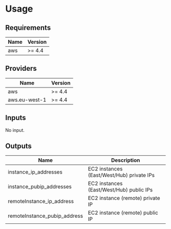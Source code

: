 # Usage
<!--- BEGIN_TF_DOCS --->
## Requirements

| Name | Version |
|------|---------|
| aws | >= 4.4 |

## Providers

| Name | Version |
|------|---------|
| aws | >= 4.4 |
| aws.eu-west-1 | >= 4.4 |

## Inputs

No input.

## Outputs

| Name | Description |
|------|-------------|
| instance\_ip\_addresses | EC2 instances (East/West/Hub) private IPs |
| instance\_pubip\_addresses | EC2 instances (East/West/Hub) public IPs |
| remoteInstance\_ip\_address | EC2 instance (remote) private IP |
| remoteInstance\_pubip\_address | EC2 instance (remote) public IP |

<!--- END_TF_DOCS --->
